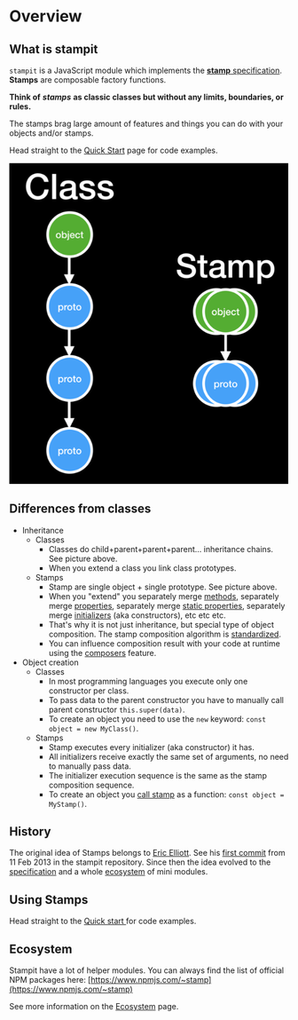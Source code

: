 # Overview

## What is stampit

`stampit` is a JavaScript module which implements the [**stamp** specification](specification/). **Stamps** are composable factory functions.

**Think of** _**stamps**_ **as classic classes but without any limits, boundaries, or rules.**

The stamps brag large amount of features and things you can do with your objects and/or stamps.

Head straight to the [Quick Start](../api/quick-start.md) page for code examples.

![Object instances created from classes vs stamps.](../.gitbook/assets/class_vs_stamp.png)





## Differences from classes

* Inheritance
  * Classes
    * Classes do child+parent+parent+parent... inheritance chains. See picture above.
    * When you extend a class you link class prototypes.
  * Stamps
    * Stamp are single object + single prototype. See picture above.
    * When you "extend" you separately merge [methods](../api/methods.md), separately merge [properties](../api/properties.md), separately merge [static properties](../api/static-properties.md), separately merge [initializers](../api/initializers.md) \(aka constructors\), etc etc etc.
    * That's why it is not just inheritance, but special type of object composition. The stamp composition algorithm is [standardized](specification/merging-algorithm.md).
    * You can influence composition result with your code at runtime using the [composers](../api/composers.md) feature.
* Object creation
  * Classes
    * In most programming languages you execute only one constructor per class.
    * To pass data to the parent constructor you have to manually call parent constructor `this.super(data)`.
    * To create an object you need to use the `new` keyword: `const object = new MyClass()`.
  * Stamps
    * Stamp executes every initializer \(aka constructor\) it has.
    * All initializers receive exactly the same set of arguments, no need to manually pass data.
    * The initializer execution sequence is the same as the stamp composition sequence.
    * To create an object you [call stamp](../api/quick-start.md) as a function: `const object = MyStamp()`.

## History

The original idea of Stamps belongs to [Eric Elliott](https://ericelliottjs.com/). See his [first commit](https://github.com/stampit-org/stampit/commit/ac330e8537e349a9640bbe4a34c63150db445a20) from 11 Feb 2013 in the stampit repository. Since then the idea evolved to the [specification](specification/) and a whole [ecosystem](../ecosystem/ecosystem-overview.md) of mini modules.

## Using Stamps

Head straight to the [Quick start ](../api/quick-start.md)for code examples.

## Ecosystem

Stampit have a lot of helper modules. You can always find the list of official NPM packages here: [https://www.npmjs.com/~stamp](https://www.npmjs.com/~stamp)

See more information on the [Ecosystem](../ecosystem/ecosystem-overview.md) page.

